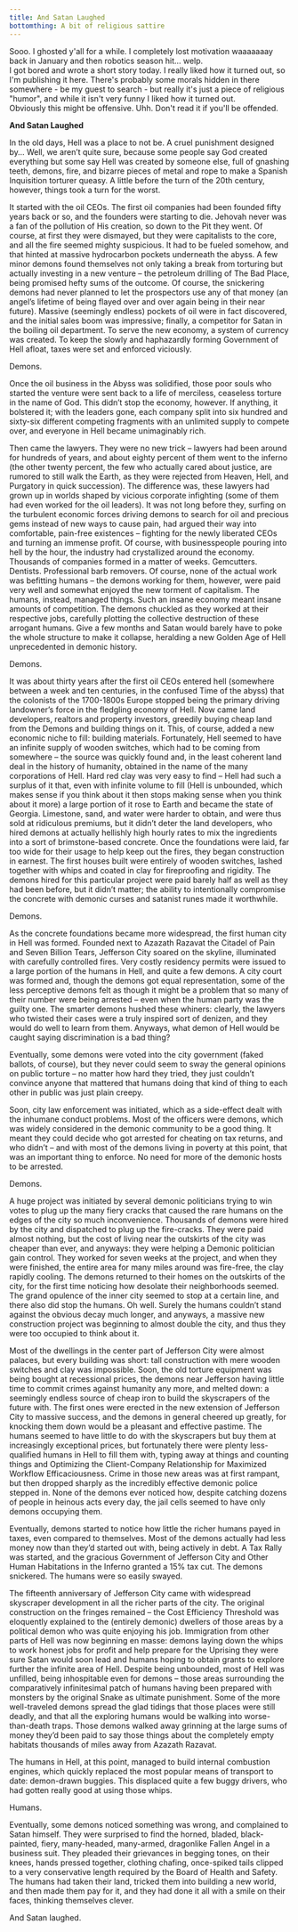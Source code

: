 ```yaml
---
title: And Satan Laughed
bottomthing: A bit of religious sattire
---
```

Sooo. I ghosted y'all for a while. I completely lost motivation waaaaaaay back in January and then robotics season hit... welp.  
I got bored and wrote a short story today. I really liked how it turned out, so I'm publishing it here. There's probably some morals hidden in there somewhere - be my guest to search - but really it's just a piece of religious "humor", and while it isn't very funny I liked how it turned out.  
Obviously this might be offensive. Uhh. Don't read it if you'll be offended.

**And Satan Laughed**


In the old days, Hell was a place to not be. A cruel punishment designed by… Well, we aren’t quite sure, because some people say God created everything but some say Hell was created by someone else, full of gnashing teeth, demons, fire, and bizarre pieces of metal and rope to make a Spanish Inquisition torturer queasy. A little before the turn of the 20th century, however, things took a turn for the worst.



It started with the oil CEOs. The first oil companies had been founded fifty years back or so, and the founders were starting to die. Jehovah never was a fan of the pollution of His creation, so down to the Pit they went. Of course, at first they were dismayed, but they were capitalists to the core, and all the fire seemed mighty suspicious. It had to be fueled somehow, and that hinted at massive hydrocarbon pockets underneath the abyss. A few minor demons found themselves not only taking a break from torturing but actually investing in a new venture – the petroleum drilling of The Bad Place, being promised hefty sums of the outcome. Of course, the snickering demons had never planned to let the prospectors use any of that money (an angel’s lifetime of being flayed over and over again being in their near future). Massive (seemingly endless) pockets of oil were in fact discovered, and the initial sales boom was impressive; finally, a competitor for Satan in the boiling oil department. To serve the new economy, a system of currency was created. To keep the slowly and haphazardly forming Government of Hell afloat, taxes were set and enforced viciously.

Demons.



Once the oil business in the Abyss was solidified, those poor souls who started the venture were sent back to a life of merciless, ceaseless torture in the name of God. This didn’t stop the economy, however. If anything, it bolstered it; with the leaders gone, each company split into six hundred and sixty-six different competing fragments with an unlimited supply to compete over, and everyone in Hell became unimaginably rich.

Then came the lawyers. They were no new trick – lawyers had been around for hundreds of years, and about eighty percent of them went to the inferno (the other twenty percent, the few who actually cared about justice, are rumored to still walk the Earth, as they were rejected from Heaven, Hell, and Purgatory in quick succession). The difference was, these lawyers had grown up in worlds shaped by vicious corporate infighting (some of them had even worked for the oil leaders). It was not long before they, surfing on the turbulent economic forces driving demons to search for oil and precious gems instead of new ways to cause pain, had argued their way into comfortable, pain-free existences – fighting for the newly liberated CEOs and turning an immense profit. Of course, with businesspeople pouring into hell by the hour, the industry had crystallized around the economy. Thousands of companies formed in a matter of weeks. Gemcutters. Dentists. Professional barb removers. Of course, none of the actual work was befitting humans – the demons working for them, however, were paid very well and somewhat enjoyed the new torment of capitalism. The humans, instead, managed things. Such an insane economy meant insane amounts of competition. The demons chuckled as they worked at their respective jobs, carefully plotting the collective destruction of these arrogant humans. Give a few months and Satan would barely have to poke the whole structure to make it collapse, heralding a new Golden Age of Hell unprecedented in demonic history.

Demons.



It was about thirty years after the first oil CEOs entered hell (somewhere between a week and ten centuries, in the confused Time of the abyss) that the colonists of the 1700-1800s Europe stopped being the primary driving landowner’s force in the fledgling economy of Hell. Now came land developers, realtors and property investors, greedily buying cheap land from the Demons and building things on it. This, of course, added a new economic niche to fill: building materials. Fortunately, Hell seemed to have an infinite supply of wooden switches, which had to be coming from somewhere – the source was quickly found and, in the least coherent land deal in the history of humanity, obtained in the name of the many corporations of Hell. Hard red clay was very easy to find – Hell had such a surplus of it that, even with infinite volume to fill (Hell is unbounded, which makes sense if you think about it then stops making sense when you think about it more) a large portion of it rose to Earth and became the state of Georgia. Limestone, sand, and water were harder to obtain, and were thus sold at ridiculous premiums, but it didn’t deter the land developers, who hired demons at actually hellishly high hourly rates to mix the ingredients into a sort of brimstone-based concrete. Once the foundations were laid, far too wide for their usage to help keep out the fires, they began construction in earnest. The first houses built were entirely of wooden switches, lashed together with whips and coated in clay for fireproofing and rigidity. The demons hired for this particular project were paid barely half as well as they had been before, but it didn’t matter; the ability to intentionally compromise the concrete with demonic curses and satanist runes made it worthwhile.

Demons.



As the concrete foundations became more widespread, the first human city in Hell was formed. Founded next to Azazath Razavat the Citadel of Pain and Seven Billion Tears, Jefferson City soared on the skyline, illuminated with carefully controlled fires. Very costly residency permits were issued to a large portion of the humans in Hell, and quite a few demons. A city court was formed and, though the demons got equal representation, some of the less perceptive demons felt as though it might be a problem that so many of their number were being arrested – even when the human party was the guilty one. The smarter demons hushed these whiners: clearly, the lawyers who twisted their cases were a truly inspired sort of denizen, and they would do well to learn from them. Anyways, what demon of Hell would be caught saying discrimination is a bad thing?

Eventually, some demons were voted into the city government (faked ballots, of course), but they never could seem to sway the general opinions on public torture – no matter how hard they tried, they just couldn’t convince anyone that mattered that humans doing that kind of thing to each other in public was just plain creepy.

Soon, city law enforcement was initiated, which as a side-effect dealt with the inhumane conduct problems. Most of the officers were demons, which was widely considered in the demonic community to be a good thing. It meant they could decide who got arrested for cheating on tax returns, and who didn’t – and with most of the demons living in poverty at this point, that was an important thing to enforce. No need for more of the demonic hosts to be arrested.

Demons.



A huge project was initiated by several demonic politicians trying to win votes to plug up the many fiery cracks that caused the rare humans on the edges of the city so much inconvenience. Thousands of demons were hired by the city and dispatched to plug up the fire-cracks. They were paid almost nothing, but the cost of living near the outskirts of the city was cheaper than ever, and anyways: they were helping a Demonic politician gain control. They worked for seven weeks at the project, and when they were finished, the entire area for many miles around was fire-free, the clay rapidly cooling. The demons returned to their homes on the outskirts of the city, for the first time noticing how desolate their neighborhoods seemed. The grand opulence of the inner city seemed to stop at a certain line, and there also did stop the humans. Oh well. Surely the humans couldn’t stand against the obvious decay much longer, and anyways, a massive new construction project was beginning to almost double the city, and thus they were too occupied to think about it.

Most of the dwellings in the center part of Jefferson City were almost palaces, but every building was short: tall construction with mere wooden switches and clay was impossible. Soon, the old torture equipment was being bought at recessional prices, the demons near Jefferson having little time to commit crimes against humanity any more, and melted down: a seemingly endless source of cheap iron to build the skyscrapers of the future with. The first ones were erected in the new extension of Jefferson City to massive success, and the demons in general cheered up greatly, for knocking them down would be a pleasant and effective pastime. The humans seemed to have little to do with the skyscrapers but buy them at increasingly exceptional prices, but fortunately there were plenty less-qualified humans in Hell to fill them with, typing away at things and counting things and Optimizing the Client-Company Relationship for Maximized Workflow Efficaciousness. Crime in those new areas was at first rampant, but then dropped sharply as the incredibly effective demonic police stepped in. None of the demons ever noticed how, despite catching dozens of people in heinous acts every day, the jail cells seemed to have only demons occupying them.

Eventually, demons started to notice how little the richer humans payed in taxes, even compared to themselves. Most of the demons actually had less money now than they’d started out with, being actively in debt. A Tax Rally was started, and the gracious Government of Jefferson City and Other Human Habitations in the Inferno granted a 15% tax cut. The demons snickered. The humans were so easily swayed.

The fifteenth anniversary of Jefferson City came with widespread skyscraper development in all the richer parts of the city. The original construction on the fringes remained – the Cost Efficiency Threshold was eloquently explained to the (entirely demonic) dwellers of those areas by a political demon who was quite enjoying his job.
Immigration from other parts of Hell was now beginning en masse: demons laying down the whips to work honest jobs for profit and help prepare for the Uprising they were sure Satan would soon lead and humans hoping to obtain grants to explore further the infinite area of Hell. Despite being unbounded, most of Hell was unfilled, being inhospitable even for demons – those areas surrounding the comparatively infinitesimal patch of humans having been prepared with monsters by the original Snake as ultimate punishment. Some of the more well-traveled demons spread the glad tidings that those places were still deadly, and that all the exploring humans would be walking into worse-than-death traps. Those demons walked away grinning at the large sums of money they’d been paid to say those things about the completely empty habitats thousands of miles away from Azazath Razavat.

The humans in Hell, at this point, managed to build internal combustion engines, which quickly replaced the most popular means of transport to date: demon-drawn buggies. This displaced quite a few buggy drivers, who had gotten really good at using those whips.

Humans.



Eventually, some demons noticed something was wrong, and complained to Satan himself. They were surprised to find the horned, bladed, black-painted, fiery, many-headed, many-armed, dragonlike Fallen Angel in a business suit. They pleaded their grievances in begging tones, on their knees, hands pressed together, clothing chafing, once-spiked tails clipped to a very conservative length required by the Board of Health and Safety. The humans had taken their land, tricked them into building a new world, and then made them pay for it, and they had done it all with a smile on their faces, thinking themselves clever.

And Satan laughed.